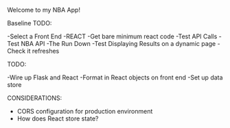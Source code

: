 Welcome to my NBA App!


Baseline TODO:

-Select a Front End -REACT
    -Get bare minimum react code
-Test API Calls
    -Test NBA API
    -The Run Down
-Test Displaying Results on a dynamic page
    -Check it refreshes



TODO:


-Wire up Flask and React
    -Format in React objects on front end
-Set up data store


CONSIDERATIONS:
- CORS configuration for production environment
- How does React store state?
